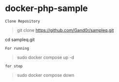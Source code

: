 # docker-php-sample

```Clone Repository```
> git clone https://github.com/Gand0r/sampleq.git

cd sampleq.git


```For running```
> sudo docker compose up -d 


```for stop```
> sudo docker compose down
